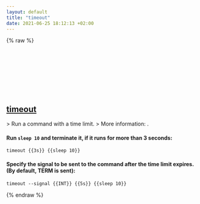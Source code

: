```yaml
---
layout: default
title: "timeout"
date: 2021-06-25 18:12:13 +02:00
---
```

{% raw %}
<h2 id="timeout">
  <a href="/en/common/timeout.html">timeout</a> <a href="#timeout"><svg class="icon">
    <use href="/assets/images/unicode_sprite.svg#link" />
  </svg></a>
</h2>
> Run a command with a time limit.
> More information: <https://www.gnu.org/software/coreutils/timeout>.

#### Run `sleep 10` and terminate it, if it runs for more than 3 seconds:
```shell
timeout {{3s}} {{sleep 10}}
```
#### Specify the signal to be sent to the command after the time limit expires. (By default, TERM is sent):
```shell
timeout --signal {{INT}} {{5s}} {{sleep 10}}
```
{% endraw %}